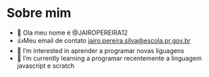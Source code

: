 # Sobre mim
- 👋 Ola meu nome é @JAIROPEREIRA12
- 👍Meu email de contato jairo.pereira.silva@escola.pr.gov.br
- 👀 I’m interested in aprender a programar novas liguagens
- 🌱 I’m currently learning a programar recentemente a linguagem javascript e scratch
